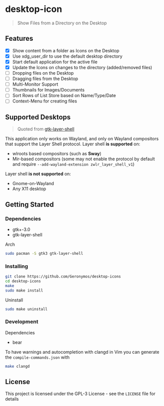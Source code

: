 # desktop-icon

> Show Files from a Directory on the Desktop

## Features

- [X] Show content from a folder as Icons on the Desktop
- [X] Use xdg_user_dir to use the default desktop directory
- [X] Start default application for the active file
- [X] Update the Icons on changes to the directory (added/removed files)
- [ ] Dropping files on the Desktop
- [ ] Dragging files from the Desktop
- [ ] Multi-Monitor Support
- [ ] Thumbnails for Images/Documents
- [ ] Sort Rows of List Store based on Name/Type/Date
- [ ] Context-Menu for creating files

## Supported Desktops

> Quoted from [gtk-layer-shell](https://github.com/wmww/gtk-layer-shell)

This application only works on Wayland, and only on Wayland compositors that
support the Layer Shell protocol. Layer shell **is supported** on:
- wlroots based compositors (such as **Sway**)
- Mir-based compositors (some may not enable the protocol by default and require
  `--add-wayland-extension zwlr_layer_shell_v1`)

Layer shell **is not supported** on:
- Gnome-on-Wayland
- Any X11 desktop

## Getting Started

### Dependencies

- gtk+-3.0
- gtk-layer-shell

Arch
```sh
sudo pacman -S gtk3 gtk-layer-shell
```

### Installing

```sh
git clone https://github.com/Geronymos/desktop-icons
cd desktop-icons
make
sudo make install
```

Uninstall
```sh
sudo make uninstall
```

### Development

Dependencies
- bear

To have warnings and autocompletion with clangd in Vim you can generate the
`compile-commands.json` with
```sh
make clangd
```

## License

This project is licensed under the GPL-3 License - see the `LICENSE` file for details

